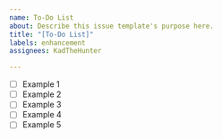 ```yaml
---
name: To-Do List
about: Describe this issue template's purpose here.
title: "[To-Do List]"
labels: enhancement
assignees: KadTheHunter

---
```


- [ ] Example 1
- [ ] Example 2
- [ ] Example 3
- [ ] Example 4
- [ ] Example 5

